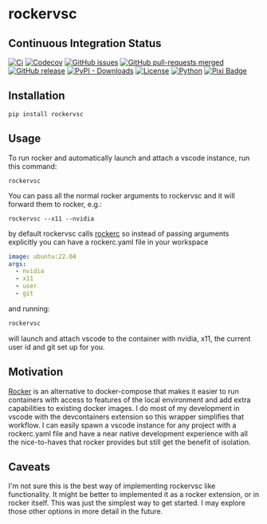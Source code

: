 # rockervsc

## Continuous Integration Status

[![Ci](https://github.com/blooop/rockervsc/actions/workflows/ci.yml/badge.svg?branch=main)](https://github.com/blooop/rockervsc/actions/workflows/ci.yml?query=branch%3Amain)
[![Codecov](https://codecov.io/gh/blooop/rockervsc/branch/main/graph/badge.svg?token=Y212GW1PG6)](https://codecov.io/gh/blooop/rockervsc)
[![GitHub issues](https://img.shields.io/github/issues/blooop/rockervsc.svg)](https://GitHub.com/blooop/rockervsc/issues/)
[![GitHub pull-requests merged](https://badgen.net/github/merged-prs/blooop/rockervsc)](https://github.com/blooop/rockervsc/pulls?q=is%3Amerged)
[![GitHub release](https://img.shields.io/github/release/blooop/rockervsc.svg)](https://GitHub.com/blooop/rockervsc/releases/)
[![PyPI - Downloads](https://img.shields.io/pypi/dm/rockervsc)](https://pypistats.org/packages/rockervsc)
[![License](https://img.shields.io/github/license/blooop/rockervsc)](https://opensource.org/license/mit/)
[![Python](https://img.shields.io/badge/python-3.8%20%7C%203.9%20%7C%203.10%20%7C%203.11%20%7C%203.12-blue)](https://www.python.org/downloads/)
[![Pixi Badge](https://img.shields.io/endpoint?url=https://raw.githubusercontent.com/prefix-dev/pixi/main/assets/badge/v0.json)](https://pixi.sh)

## Installation

```
pip install rockervsc
```

## Usage

To run rocker and automatically launch and attach a vscode instance, run this command:

```
rockervsc 
```

You can pass all the normal rocker arguments to rockervsc and it will forward them to rocker, e.g.:

```
rockervsc --x11 --nvidia
```

by default rockervsc calls [rockerc](https://github.com/blooop/rockerc) so instead of passing arguments explicitly you can have a rockerc.yaml file in your workspace

```yaml
image: ubuntu:22.04
args:
  - nvidia
  - x11 
  - user 
  - git 

```

and running:
```bash
rockervsc
```

will launch and attach vscode to the container with nvidia, x11, the current user id and git set up for you.


## Motivation

[Rocker](https://github.com/osrf/rocker) is an alternative to docker-compose that makes it easier to run containers with access to features of the local environment and add extra capabilities to existing docker images.  I do most of my development in vscode with the devcontainers extension so this wrapper simplifies that workflow.  I can easily spawn a vscode instance for any project with a rockerc.yaml file and have a near native development experience with all the nice-to-haves that rocker provides but still get the benefit of isolation. 

## Caveats

I'm not sure this is the best way of implementing rockervsc like functionality.  It might be better to implemented it as a rocker extension, or in rocker itself.  This was just the simplest way to get started. I may explore those other options in more detail in the future. 
